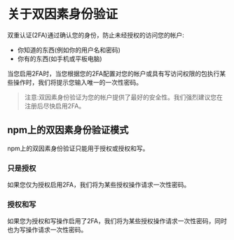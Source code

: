 # 关于双因素身份验证
双重认证(2FA)通过确认您的身份，防止未经授权的访问您的帐户:
* 你知道的东西(例如你的用户名和密码)
* 你有的东西(如手机或平板电脑)

当您启用2FA时，当您根据您的2FA配置对您的帐户或具有写访问权限的包执行某些操作时，我们将提示您输入唯一的一次性密码。
> 注意:双因素身份验证为您的帐户提供了最好的安全性。我们强烈建议您在注册后尽快启用2FA。

## npm上的双因素身份验证模式
npm上的双因素身份验证只能用于授权或授权和写。
### 只是授权
如果您仅为授权启用2FA，我们将为某些授权操作请求一次性密码。
### 授权和写
如果您为授权和写操作启用了2FA，我们将为某些授权操作请求一次性密码，同时也为写操作请求一次性密码。